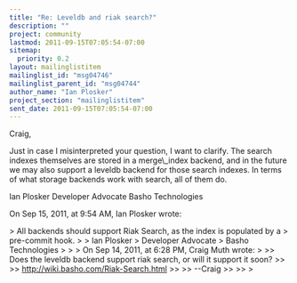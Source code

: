 ```yaml
---
title: "Re: Leveldb and riak search?"
description: ""
project: community
lastmod: 2011-09-15T07:05:54-07:00
sitemap:
  priority: 0.2
layout: mailinglistitem
mailinglist_id: "msg04746"
mailinglist_parent_id: "msg04744"
author_name: "Ian Plosker"
project_section: "mailinglistitem"
sent_date: 2011-09-15T07:05:54-07:00
---
```



Craig,

Just in case I misinterpreted your question, I want to clarify. The search 
indexes themselves are stored in a merge\\_index backend, and in the future we 
may also support a leveldb backend for those search indexes. In terms of what 
storage backends work with search, all of them do.

Ian Plosker
Developer Advocate
Basho Technologies


On Sep 15, 2011, at 9:54 AM, Ian Plosker wrote:

&gt; All backends should support Riak Search, as the index is populated by a 
&gt; pre-commit hook.
&gt; 
&gt; Ian Plosker
&gt; Developer Advocate
&gt; Basho Technologies
&gt; 
&gt; 
&gt; On Sep 14, 2011, at 6:28 PM, Craig Muth wrote:
&gt; 
&gt;&gt; Does the leveldb backend support riak search, or will it support it soon?
&gt;&gt; 
&gt;&gt; http://wiki.basho.com/Riak-Search.html
&gt;&gt; 
&gt;&gt; --Craig
&gt;&gt; 
&gt;&gt; 
&gt; 


